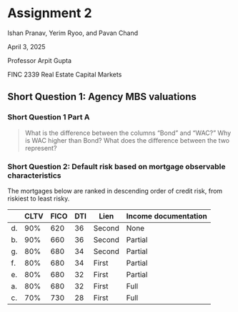 # Assignment 2

Ishan Pranav, Yerim Ryoo, and Pavan Chand

April 3, 2025

Professor Arpit Gupta

FINC 2339 Real Estate Capital Markets

## Short Question 1: Agency MBS valuations

### Short Question 1 Part A

> What is the difference between the columns “Bond” and “WAC?” Why is WAC higher
> than Bond? What does the difference between the two represent?

### Short Question 2: Default risk based on mortgage observable characteristics

The mortgages below are ranked in descending order of credit risk, from riskiest
to least risky.

|    | CLTV | FICO | DTI | Lien | Income documentation |
|----|------|------|-----|------|----------------------|
| d. | 90% | 620 | 36 | Second | None |
| b. | 90% | 660 | 36 | Second | Partial |
| g. | 80% | 680 | 34 | Second | Partial |
| f. | 80% | 680 | 34 | First | Partial |
| e. | 80% | 680 | 32 | First | Partial |
| a. | 80% | 680 | 32 | First | Full |
| c. | 70% | 730 | 28 | First | Full |
